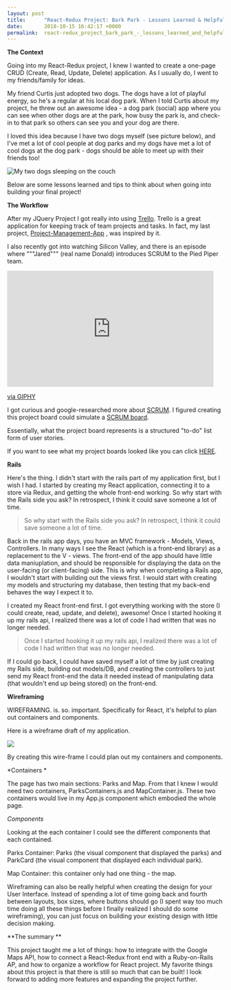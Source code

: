 ```yaml
---
layout: post
title:      "React-Redux Project: Bark Park - Lessons Learned & Helpful Tips "
date:       2018-10-15 16:42:17 +0000
permalink:  react-redux_project_bark_park_-_lessons_learned_and_helpful_tips
---
```



**The Context**

Going into my React-Redux project, I knew I wanted to create a one-page CRUD (Create, Read, Update, Delete) application. As I usually do, I went to my friends/family for ideas. 

My friend Curtis just adopted two dogs. The dogs have a lot of playful energy, so he's a regular at his local dog park. When I told Curtis about my project, he threw out an awesome idea - a dog park (social) app where you can see when other dogs are at the park, how busy the park is, and check-in to that park so others can see you and your dog are there. 

I loved this idea because I have two dogs myself (see picture below), and I've met a lot of cool people at dog parks and my dogs have met a lot of cool dogs at the dog park - dogs should be able to meet up with their friends too! 


![My two dogs sleeping on the couch](https://i.imgur.com/qfFG0UK.jpg)


Below are some lessons learned and tips to think about when going into building your final project! 



**The Workflow**

After my JQuery Project I got really into using [Trello](https://trello.com). Trello is a great application for keeping track of team projects and tasks. In fact, my last project, [Project-Management-App](http://katleiahcodes.com/rails_jquery_project_project_management_app_2_0) , was inspired by it. 

I also recently got into watching Silicon Valley, and there is an episode where """Jared""" (real name Donald) introduces SCRUM to the Pied Piper team. 

<iframe src="https://giphy.com/embed/xT1XGOGdyDrL2BTfxK" width="480" height="270" frameBorder="0" class="giphy-embed" allowFullScreen></iframe><p><a href="https://giphy.com/gifs/siliconvalleyhbo-xT1XGOGdyDrL2BTfxK">via GIPHY</a></p>


I got curious and google-researched more about [SCRUM](https://searchsoftwarequality.techtarget.com/definition/Scrum). I figured creating this project board could simulate a [SCRUM board](https://www.quora.com/What-is-scrum-board). 


Essentially, what the project board represents is a structured "to-do" list form of user stories. 

If you want to see what my project boards looked like you can click [HERE](https://imgur.com/eH8xkM3). 


**Rails** 

Here's the thing. I didn't start with the rails part of my application first, but I wish I had. I started by creating my React application, connecting it to a store via Redux, and getting the whole front-end working. So why start with the Rails side you ask? In retrospect, I think it could save someone a lot of time. 

> So why start with the Rails side you ask? In retrospect, I think it could save someone a lot of time. 
> 

Back in the rails app days, you have an MVC framework - Models, Views, Controllers. In many ways I see the React (which is a front-end library) as a replacement to the V - views. The front-end of the app should have little data maniuplation, and should be responsible for displaying the data on the user-facing (or client-facing) side. This is why when completing a Rails app, I wouldn't start with building out the views first. I would start with creating my models and structuring my database, then testing that my back-end behaves the way I expect it to. 

I created my React front-end first. I got everything working with the store (I could create, read, update, and delete), awesome! Once I started hooking it up my rails api, I realized there was a lot of code I had written that was no longer needed. 

> Once I started hooking it up my rails api, I realized there was a lot of code I had written that was no longer needed. 


If I could go back, I could have saved myself a lot of time by just creating my Rails side, building out models/DB, and creating the controllers to just send my React front-end the data it needed instead of manipulating data (that wouldn't end up being stored) on the front-end. 

**Wireframing**

WIREFRAMING. is. so. important. Specifically for React, it's helpful to plan out containers and components. 

Here is a wireframe draft of my application. 

![](https://i.imgur.com/1jMhg2V.png)

By creating this wire-frame I could plan out my containers and components. 

*Containers *

The page has two main sections: Parks and Map. From that I knew I would need two containers, ParksContainers.js and MapContainer.js. These two containers would live in my App.js component which embodied the whole page. 

*Components*

Looking at the each container I could see the different components that each contained. 

Parks Container: Parks (the visual component that displayed the parks) and ParkCard (the visual component that displayed each individual park). 

Map Container: this container only had one thing - the map. 

Wireframing can also be really helpful when creating the design for your User Interface. Instead of spending a lot of time going back and fourth between layouts, box sizes, where buttons should go (I spent way too much time doing all these things before I finally realized I should do some wireframing), you can just focus on building your existing design with little decision making. 



**The summary **

This project taught me a lot of things: how to integrate with the Google Maps API, how to connect a React-Redux front end with a Ruby-on-Rails AP, and how to organize a workflow for React project. My favorite things about this project is that there is still so much that can be built! I look forward to adding more features and expanding the project further. 




















